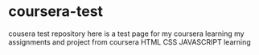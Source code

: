 # coursera-test
cousera test repository
here is a test page for my coursera learning 
my assignments and project from coursera HTML CSS JAVASCRIPT learning
